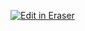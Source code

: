<p><a target="_blank" href="https://app.eraser.io/workspace/rGb0ejfzX8qwOSPvAUeO" id="edit-in-eraser-github-link"><img alt="Edit in Eraser" src="https://firebasestorage.googleapis.com/v0/b/second-petal-295822.appspot.com/o/images%2Fgithub%2FOpen%20in%20Eraser.svg?alt=media&amp;token=968381c8-a7e7-472a-8ed6-4a6626da5501"></a></p>





<!--- Eraser file: https://app.eraser.io/workspace/rGb0ejfzX8qwOSPvAUeO --->
